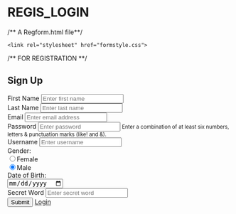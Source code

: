 # REGIS_LOGIN
<!DOCTYPE html>
<html>
<head>
  /** A Regform.html file**/
	<title>Registration Form</title>
	<meta charset="utf-8">
	<meta name="viewport" content="width=device-width, initial-scale=1">
	<link rel="stylesheet" href="https://maxcdn.bootstrapcdn.com/bootstrap/4.3.1/css/bootstrap.min.css">
	<script src="https://ajax.googleapis.com/ajax/libs/jquery/3.3.1/jquery.min.js"></script>
	<script src="https://cdnjs.cloudflare.com/ajax/libs/popper.js/1.14.7/umd/popper.min.js"></script>
	<script src="https://maxcdn.bootstrapcdn.com/bootstrap/4.3.1/js/bootstrap.min.js"></script>
	<script src="https://use.fontawesome.com/releases/v5.6.1/js/all.js"></script>

	<link rel="stylesheet" href="formstyle.css">
</head>

<body>
/** FOR REGISTRATION **/
<div class="container-fliud">
<form class="main-form" action="processreg.php" method="POST">
	<h2>Sign Up</h2>
<!-- First name -->
  <div class="form-row">
	<div class="form-group col-md-6">
	  <label for="lastname">First Name</label>
	  <input type="text" name="firstname" class="form-control" required="true" placeholder="Enter first name" />
	</div>
<!-- Last Name -->
	<div class="form-group col-md-6">
	  <label for="lastname">Last Name</label>
  	  <input type="text" name="lastname" class="form-control" required="true" placeholder="Enter last name" />
	</div>
  </div>
<!-- Email -->
  <div class="form-row">
	<div class="form-group col-sm-12">
	  <label for="email">Email</label>
	  <input type="email" name="email" class="form-control" required="true" placeholder="Enter email address" />
	</div>
  </div>
<!-- Password -->
  <div class="form-row">
    <div class="form-group col-sm-12">
      <label for="password">Password</label>
      <input type="password" name="password" class="form-control" required="true" placeholder="Enter password" />
      <small>Enter a combination of at least six numbers, letters & punctuation marks (like! and &).</small>
    </div>
  </div>
<!-- Username -->
  <div class="form-row">
    <div class="form-group col-sm-12">
      <label for="username">Username</label>
      <input type="text" name="username" class="form-control" required="true" placeholder="Enter username" />
    </div>
  </div>
<!-- Gender -->
  <div class="form-row">
  	<label for="gender" class="radio-inline col-sm-4">Gender: </label>
	<div class="form-group col-sm-3">
	  <input type="radio" name="gender" value="F" checked="true" />Female<br/>
	  <input type="radio" name="gender" value="M" checked="true" />Male
<!--<div class="form-group col-sm-3">
	<select name="gender" class="form-control">
		<option value="male">Male</option>
		<option value="female">Female</option>
	</select>
	</div> -->
	</div>
  </div>
<!-- Date of Birth -->
  <div class="form-row">
  	<label for="dob" class="col-sm-4 col-form-label">Date of Birth:</label>
  	<div class="form-group col-md-6">
  	  <input type="date" name="dob" class="form-control">
  	</div>
  </div>
<!-- Secret word -->
  <div class="form-row">
    <div class="form-group col-sm-12">
      <label for="secretword">Secret Word</label>
      <input type="text" name="secretword" class="form-control" required="true" placeholder="Enter secret word" />
    </div>
  </div>

<!-- Submit and Reset buttons -->
  <input type="submit" name="signup-submit" class="btn btn-outline-success">
  <a href="loginform.html" class="btn btn-outline-primary">Login</a>

<!-- <input class="btn btn-outline-primary" type="reset" value="Reset"> -->
  <!--
  <div class="form-row">
  	<div class="form-group btn-inline col-sm-1 ">
	  <button type="submit" class="btn btn-outline-success">Submit</button>
	  <input class="btn btn-outline-primary" type="reset" value="Reset">
	</div>
  </div>
  -->

</form>
</body>
</html>
